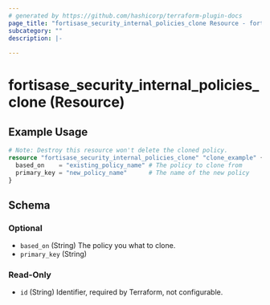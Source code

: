 ```yaml
---
# generated by https://github.com/hashicorp/terraform-plugin-docs
page_title: "fortisase_security_internal_policies_clone Resource - fortisase"
subcategory: ""
description: |-
  
---
```


# fortisase_security_internal_policies_clone (Resource)



## Example Usage

```terraform
# Note: Destroy this resource won't delete the cloned policy.
resource "fortisase_security_internal_policies_clone" "clone_example" {
  based_on    = "existing_policy_name" # The policy to clone from
  primary_key = "new_policy_name"      # The name of the new policy
}
```

<!-- schema generated by tfplugindocs -->
## Schema

### Optional

- `based_on` (String) The policy you what to clone.
- `primary_key` (String)

### Read-Only

- `id` (String) Identifier, required by Terraform, not configurable.

